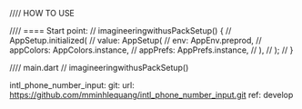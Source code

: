 
//// HOW TO USE

//// ==== Start point:
// imagineeringwithusPackSetup() {
//   AppSetup.initialized(
//     value: AppSetup(
//       env: AppEnv.preprod,
//       appColors: AppColors.instance,
//       appPrefs: AppPrefs.instance,
//     ),
//   );
// }

//// main.dart
// imagineeringwithusPackSetup()



  intl_phone_number_input:
    git:
      url: https://github.com/mminhlequang/intl_phone_number_input.git
      ref: develop